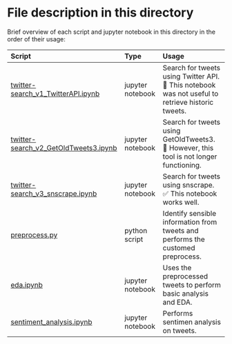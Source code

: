 # File description in this directory

Brief overview of each script and jupyter notebook in this directory in the order of their usage:

|Script | Type | Usage |
|:------|:-----|:------|
|[twitter-search_v1_TwitterAPI.ipynb](https://github.com/vcuspinera/Canada_response_covid/blob/master/src/twitter-search_v1_TwitterAPI.ipynb) | jupyter notebook |Search for tweets using Twitter API. 🚫 This notebook was not useful to retrieve historic tweets.|
|[twitter-search_v2_GetOldTweets3.ipynb](https://github.com/vcuspinera/Canada_response_covid/blob/master/src/twitter-search_v2_GetOldTweets3.ipynb) | jupyter notebook |Search for tweets using GetOldTweets3. 🚫 However, this tool is not longer functioning.|
|[twitter-search_v3_snscrape.ipynb](https://github.com/vcuspinera/Canada_response_covid/blob/master/src/twitter-search_v3_snscrape.ipynb) | jupyter notebook |Search for tweets using snscrape. ✅ This notebook works well.|
|[preprocess.py](https://github.com/vcuspinera/Canada_response_covid/blob/master/src/preprocess.py) | python script |Identify sensible information from tweets and performs the customed preprocess. |
|[eda.ipynb](https://github.com/vcuspinera/Canada_response_covid/blob/master/src/eda.ipynb) | jupyter notebook |Uses the preprocessed tweets to perform basic analysis and EDA. |
|[sentiment_analysis.ipynb](https://github.com/vcuspinera/Canada_response_covid/blob/master/src/sentiment_analysis.ipynb) |jupyter notebook |Performs sentimen analysis on tweets. |
